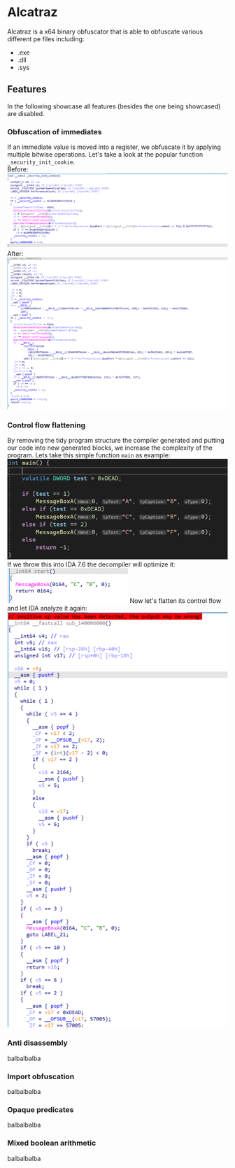 # Alcatraz
Alcatraz is a x64 binary obfuscator that is able to obfuscate various different pe files including: 
- .exe
- .dll
- .sys
## Features
In the following showcase all features (besides the one being showcased) are disabled.
### Obfuscation of immediates
If an immediate value is moved into a register, we obfuscate it by applying multiple bitwise operations. Let's take a look at the popular function `_security_init_cookie`.  
Before:
![imgbefore](images/const_before.PNG)
After:
![imgafter](images/const_after.PNG)
### Control flow flattening
By removing the tidy program structure the compiler generated and putting our code into new generated blocks, we increase the complexity of the program. Lets take this simple function `main` as example:  
![imgmain](images/flatten_function.PNG)
If we throw this into IDA 7.6 the decompiler will optimize it:
![imgmainnoobf](images/flatten_func_noobf.PNG)
Now let's flatten its control flow and let IDA analyze it again:
![imgmainobf](images/flatten_func_obf.PNG)
### Anti disassembly
balbalbalba
### Import obfuscation
balbalbalba
### Opaque predicates
balbalbalba
### Mixed boolean arithmetic
balbalbalba

